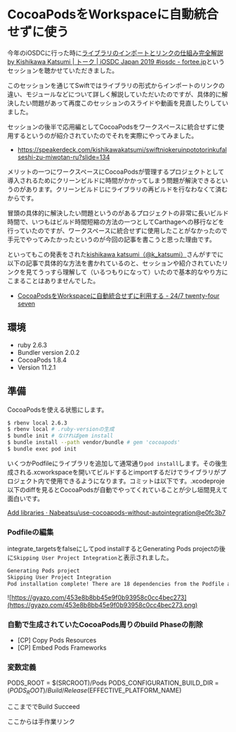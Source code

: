 # CocoaPodsをWorkspaceに自動統合せずに使う

今年のiOSDCに行った時に[ライブラリのインポートとリンクの仕組み完全解説 by Kishikawa Katsumi | トーク | iOSDC Japan 2019 #iosdc - fortee.jp](https://fortee.jp/iosdc-japan-2019/proposal/28d1013f-a57b-4d42-b486-a3372c459459)というセッションを聴かせていただきました。

このセッションを通じてSwiftではライブラリの形式からインポートのリンクの違い、モジュールなどについて詳しく解説していただいたのですが、具体的に解決したい問題があって再度このセッションのスライドや動画を見直したりしていました。

セッションの後半で応用編としてCocoaPodsをワークスペースに統合せずに使用するというのが紹介されていたのでそれを実際にやってみました。

- https://speakerdeck.com/kishikawakatsumi/swiftniokeruinpototorinkufalseshi-zu-miwotan-ru?slide=134

メリットの一つにワークスペースにCocoaPodsが管理するプロジェクトとして導入されるためにクリーンビルドに時間がかかってしまう問題が解決できるというのがあります。クリーンビルドじにライブラリの再ビルドを行なわなくて済むからです。

冒頭の具体的に解決したい問題というのがあるプロジェクトの非常に長いビルド時間で、いつもはビルド時間短縮の方法の一つとしてCarthageへの移行などを行っていたのですが、ワークスペースに統合せずに使用したことがなかったので手元でやってみたかったというのが今回の記事を書こうと思った理由です。

といってもこの発表をされた[kishikawa katsumi（@k_katsumi）](https://twitter.com/k_katsumi/likes)さんがすでに以下の記事で具体的な方法を書かれているのと、セッションや紹介されていたリンクを見てうっすら理解して（いるつもりになって）いたので基本的なやり方にこまることはありませんでした。

- [CocoaPodsをWorkspaceに自動統合せずに利用する - 24/7 twenty-four seven](https://blog.kishikawakatsumi.com/entry/2019/06/17/090724)

## 環境

- ruby 2.6.3
- Bundler version 2.0.2
- CocoaPods 1.8.4
- Version 11.2.1

## 準備

CocoaPodsを使える状態にします。
```sh
$ rbenv local 2.6.3
$ rbenv local # .ruby-versionの生成
$ bundle init # なければgem install
$ bundle install --path vendor/bundle # gem 'cocoapods'
$ bundle exec pod init
```

いくつかPodfileにライブラリを追加して通常通り`pod install`します。その後生成される.xcworkspaceを開いてビルドするとimportするだけでライブラリがプロジェクト内で使用できるようになります。コミットは以下です。.xcodeproje以下のdiffを見るとCocoaPodsが自動でやってくれていることが少し垣間見えて面白いです。

[Add libraries · Nabeatsu/use-cocoapods-without-autointegration@e0fc3b7](https://github.com/Nabeatsu/use-cocoapods-without-autointegration/commit/e0fc3b7f2f0539bd101e65d0a4bfa8c605196d1d)

### Podfileの編集
integrate_targetsをfalseにしてpod installするとGenerating Pods projectの後に`Skipping User Project Integration`と表示されました。

```sh
Generating Pods project
Skipping User Project Integration
Pod installation complete! There are 18 dependencies from the Podfile and 37 total pods installed.
```

![https://gyazo.com/453e8b8bb45e9f0b93958c0cc4bec273](https://gyazo.com/453e8b8bb45e9f0b93958c0cc4bec273.png)

### 自動で生成されていたCocoaPods周りのbuild Phaseの削除
- [CP] Copy Pods Resources
- [CP] Embed Pods Frameworks

### 変数定義
PODS_ROOT = $(SRCROOT)/Pods
PODS_CONFIGURATION_BUILD_DIR = $(PODS_ROOT)/Build/Release$(EFFECTIVE_PLATFORM_NAME)

ここまででBuild Succeed

ここからは手作業リンク



